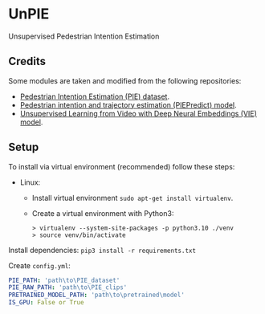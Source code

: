 # UnPIE
Unsupervised Pedestrian Intention Estimation

## Credits
Some modules are taken and modified from the following repositories:
- [Pedestrian Intention Estimation (PIE) dataset](http://data.nvision2.eecs.yorku.ca/PIE_dataset/).
- [Pedestrian intention and trajectory estimation (PIEPredict) model](https://github.com/aras62/PIEPredict).
- [Unsupervised Learning from Video with Deep Neural Embeddings (VIE) model](https://github.com/neuroailab/VIE).

## Setup
To install via virtual environment (recommended) follow these steps:

- Linux:

    - Install virtual environment `sudo apt-get install virtualenv`.

    - Create a virtual environment with Python3:

      ```
      > virtualenv --system-site-packages -p python3.10 ./venv
      > source venv/bin/activate
      ```

Install dependencies:
`pip3 install -r requirements.txt`

Create `config.yml`:
```yaml
PIE_PATH: 'path\to\PIE_dataset'
PIE_RAW_PATH: 'path\to\PIE_clips'
PRETRAINED_MODEL_PATH: 'path\to\pretrained\model'
IS_GPU: False or True
```
